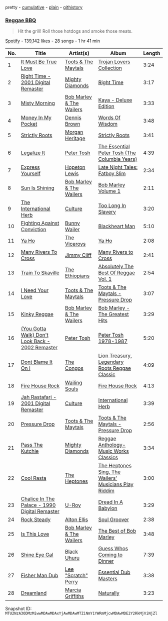 pretty - [cumulative](/playlists/cumulative/37i9dQZF1DX44AF5xq04Oh.md) - [plain](/playlists/plain/37i9dQZF1DX44AF5xq04Oh) - [githistory](https://github.githistory.xyz/mackorone/spotify-playlist-archive/blob/main/playlists/plain/37i9dQZF1DX44AF5xq04Oh)

### [Reggae BBQ](https://open.spotify.com/playlist/37i9dQZF1DX44AF5xq04Oh)

> Hit the grill! Roll those hotdogs and smoke those meats.

[Spotify](https://open.spotify.com/user/spotify) - 139,142 likes - 28 songs - 1 hr 41 min

| No. | Title | Artist(s) | Album | Length |
|---|---|---|---|---|
| 1 | [It Must Be True Love](https://open.spotify.com/track/4fs7A0HgWe9guaNh3jPBFz) | [Toots & The Maytals](https://open.spotify.com/artist/6ZFv3wQwwWPiVDWhv0mjQK) | [Trojan Lovers Collection](https://open.spotify.com/album/1nmApsog19BD430O3mPzXm) | 3:24 |
| 2 | [Right Time \- 2001 Digital Remaster](https://open.spotify.com/track/5p3kVMB5spe9fY9CKNAiRm) | [Mighty Diamonds](https://open.spotify.com/artist/2MvXKrHantfY5wyPiCOo2k) | [Right Time](https://open.spotify.com/album/1S7rBJNPNrCvtdF38sp0Gs) | 3:17 |
| 3 | [Misty Morning](https://open.spotify.com/track/4WEdPzCYBPiUezETE0Y0pi) | [Bob Marley & The Wailers](https://open.spotify.com/artist/2QsynagSdAqZj3U9HgDzjD) | [Kaya \- Deluxe Edition](https://open.spotify.com/album/2MnN6FfnhDf4Zk5g0dIAJv) | 3:33 |
| 4 | [Money In My Pocket](https://open.spotify.com/track/5jla2fhvErKAiUHG3fnRuv) | [Dennis Brown](https://open.spotify.com/artist/0UmBaQJflaHddKtf1lrA6F) | [Words Of Wisdom](https://open.spotify.com/album/1z8A6cocNi7jSr437sCilU) | 3:48 |
| 5 | [Strictly Roots](https://open.spotify.com/track/65gaRY87FjjrRUbTjq5Za9) | [Morgan Heritage](https://open.spotify.com/artist/3VV18HyGcfLTqNjSjbROA1) | [Strictly Roots](https://open.spotify.com/album/2wF68GbQuZQxui1sOq385l) | 3:41 |
| 6 | [Legalize It](https://open.spotify.com/track/605ZHoLZx7PtQ8fXgvN10K) | [Peter Tosh](https://open.spotify.com/artist/0oea1hwGMfUxZbLxJc1XUN) | [The Essential Peter Tosh \(The Columbia Years\)](https://open.spotify.com/album/5Up8MjtHf71WW4vnVqyb1g) | 4:39 |
| 7 | [Express Yourself](https://open.spotify.com/track/33pEdVFa0Y8Kim3OGlb7di) | [Hopeton Lewis](https://open.spotify.com/artist/0mO8aKj6nYryzzlEdPYAPb) | [Late Night Tales: Fatboy Slim](https://open.spotify.com/album/0rFj8elyFlwWTbXJxXTobi) | 2:34 |
| 8 | [Sun Is Shining](https://open.spotify.com/track/0ZcAnKomaWTvC4K7SX68Wp) | [Bob Marley & The Wailers](https://open.spotify.com/artist/2QsynagSdAqZj3U9HgDzjD) | [Bob Marley Volume 1](https://open.spotify.com/album/4nRpqzXWTkQl05at8upsrD) | 2:11 |
| 9 | [The International Herb](https://open.spotify.com/track/0GGPUysb8GpCG76dQH63te) | [Culture](https://open.spotify.com/artist/4DbtUTi2WsBNdruAZL2pNz) | [Too Long In Slavery](https://open.spotify.com/album/0NZmEygtcOVC9ulZ9FxuvJ) | 3:20 |
| 10 | [Fighting Against Conviction](https://open.spotify.com/track/5UDdz40BW59qquk43Ymjrx) | [Bunny Wailer](https://open.spotify.com/artist/389zc5Rwe0MPcE6mSF4AjC) | [Blackheart Man](https://open.spotify.com/album/0Z3LzsnqFDWU10sTu31Cfm) | 5:10 |
| 11 | [Ya Ho](https://open.spotify.com/track/7uv8879PyyEr4xxwH1hj4K) | [The Viceroys](https://open.spotify.com/artist/1D9gvipi900QNpsgh679xb) | [Ya Ho](https://open.spotify.com/album/5dLXYjpMJMfguKvTZfvvBP) | 2:08 |
| 12 | [Many Rivers To Cross](https://open.spotify.com/track/2jQQJgvmr8fmTsWULa2pct) | [Jimmy Cliff](https://open.spotify.com/artist/3rJ3m1tM6vUgiWLjfV8sRf) | [Many Rivers to Cross](https://open.spotify.com/album/7q8KGVfLhu54RUL9QusJ3I) | 2:41 |
| 13 | [Train To Skaville](https://open.spotify.com/track/466HPqJP2wrgOyI222XvPs) | [The Ethiopians](https://open.spotify.com/artist/3TUmwNx3l8S2nCoGKqIhjA) | [Absolutely The Best Of Reggae Vol\. 1](https://open.spotify.com/album/0U9LMMfkDK3alar1KZ7JEX) | 2:54 |
| 14 | [I Need Your Love](https://open.spotify.com/track/3FfIjSsctnBSSdjhKjDQTS) | [Toots & The Maytals](https://open.spotify.com/artist/6ZFv3wQwwWPiVDWhv0mjQK) | [Toots & The Maytals \- Pressure Drop](https://open.spotify.com/album/3KbC2PqMhUfvCiMXqU2Kbp) | 3:07 |
| 15 | [Kinky Reggae](https://open.spotify.com/track/2WDHLTdKNxteFR6y7b9VI0) | [Bob Marley & The Wailers](https://open.spotify.com/artist/2QsynagSdAqZj3U9HgDzjD) | [Bob Marley \- The Greatest Hits](https://open.spotify.com/album/2fZy8qMiSyjxLt6jgTkabI) | 3:29 |
| 16 | [\(You Gotta Walk\) Don't Look Back \- 2002 Remaster](https://open.spotify.com/track/7c6aYqL0jU6CLcb5TNBb3p) | [Peter Tosh](https://open.spotify.com/artist/0oea1hwGMfUxZbLxJc1XUN) | [Peter Tosh 1978\-1987](https://open.spotify.com/album/5qLZwrlJPFqv3jSS4ZXHoY) | 5:20 |
| 17 | [Dont Blame It On I](https://open.spotify.com/track/1XYxAISjDjGUclrHewEWKI) | [The Congos](https://open.spotify.com/artist/0nGxKkhmIzyu6bvuXrko1e) | [Lion Treasury, Legendary Roots Reggae Classic](https://open.spotify.com/album/2TPnsfeIhpT1N2R6vjrNm5) | 4:09 |
| 18 | [Fire House Rock](https://open.spotify.com/track/6J6x0vNxjgYB4BgacMeO28) | [Wailing Souls](https://open.spotify.com/artist/2ffhJMXvdEJFZISX76ccQL) | [Fire House Rock](https://open.spotify.com/album/6RNyRyaZ6F92evdh9LmMDl) | 4:13 |
| 19 | [Jah Rastafari \- 2001 Digital Remaster](https://open.spotify.com/track/0GmOHn2XofRigQ4Eaqu6jQ) | [Culture](https://open.spotify.com/artist/4DbtUTi2WsBNdruAZL2pNz) | [International Herb](https://open.spotify.com/album/4ANGFMEjzk4K0amrOOPJqi) | 3:39 |
| 20 | [Pressure Drop](https://open.spotify.com/track/28SKEi3NKRYoDO44vea0ws) | [Toots & The Maytals](https://open.spotify.com/artist/6ZFv3wQwwWPiVDWhv0mjQK) | [Toots & The Maytals \- Pressure Drop](https://open.spotify.com/album/3KbC2PqMhUfvCiMXqU2Kbp) | 2:56 |
| 21 | [Pass The Kutchie](https://open.spotify.com/track/6aU8bv0pkwRX5eXlhyCiqQ) | [Mighty Diamonds](https://open.spotify.com/artist/2MvXKrHantfY5wyPiCOo2k) | [Reggae Anthology\-Music Works Classics](https://open.spotify.com/album/4rNr46ApqmkPTRrcMfhXkQ) | 3:34 |
| 22 | [Cool Rasta](https://open.spotify.com/track/65V07rC9ZIUvsPRCpIfVXo) | [The Heptones](https://open.spotify.com/artist/6b5Hxvp7SWlJY5uUrRlzx4) | [The Heptones Sing, The Wailers' Musicians Play Riddim](https://open.spotify.com/album/6vUrn9SnrH0oTTbtqePDHa) | 3:00 |
| 23 | [Chalice In The Palace \- 1990 Digital Remaster](https://open.spotify.com/track/0XHbsFYB6kdzujxZs5bVBj) | [U\-Roy](https://open.spotify.com/artist/4aCH6cwaYahrWfJWqfEfra) | [Dread In A Babylon](https://open.spotify.com/album/1lK6XoX8y3NUfBrgCDXYbz) | 3:29 |
| 24 | [Rock Steady](https://open.spotify.com/track/5yqaUh5wShQwb90Gm1LeP8) | [Alton Ellis](https://open.spotify.com/artist/5pryfFgCrWJ41UHaENJPyi) | [Soul Groover](https://open.spotify.com/album/4bRzVqsX9EmmzUu2rAu2j0) | 2:38 |
| 25 | [Is This Love](https://open.spotify.com/track/3c0VB4zRHksX7aUSJ5IXyG) | [Bob Marley & The Wailers](https://open.spotify.com/artist/2QsynagSdAqZj3U9HgDzjD) | [The Best of Bob Marley](https://open.spotify.com/album/2EiqmZ6MJK9MghMzqks1DX) | 3:48 |
| 26 | [Shine Eye Gal](https://open.spotify.com/track/28xLykujcyIxFEGkFyNbvQ) | [Black Uhuru](https://open.spotify.com/artist/5keeQyPKYRxUCKDMECTXG3) | [Guess Whos Coming to Dinner](https://open.spotify.com/album/1LYfop1k64VTvIhEgXiIxL) | 7:39 |
| 27 | [Fisher Man Dub](https://open.spotify.com/track/50QPOvKYebMWt8EBckwSyl) | [Lee "Scratch" Perry](https://open.spotify.com/artist/1TsG4AumsMt1Tcq2nHpov9) | [Essential Dub Masters](https://open.spotify.com/album/2RzXympOFAsvIXDrqOxhyN) | 3:38 |
| 28 | [Dreamland](https://open.spotify.com/track/1ClnSFcrgV9lxrWhNaFJGZ) | [Marcia Griffiths](https://open.spotify.com/artist/4qLV9FR6ZVLS6W8drD78hM) | [Naturally](https://open.spotify.com/album/5eVn4uEttNUmF5TeJkkaEW) | 3:23 |

Snapshot ID: `MTU2NzA3ODMzMiwwMDAwMDAxYjAwMDAwMTZiNmY1YWRmMjcwMDAwMDE2Y2RkMjViNjZl`